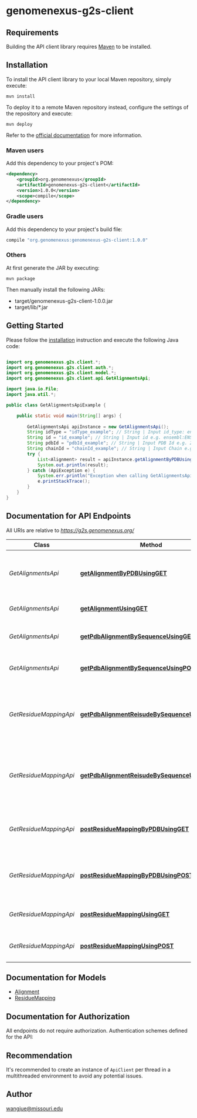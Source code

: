 # genomenexus-g2s-client

## Requirements

Building the API client library requires [Maven](https://maven.apache.org/) to be installed.

## Installation

To install the API client library to your local Maven repository, simply execute:

```shell
mvn install
```

To deploy it to a remote Maven repository instead, configure the settings of the repository and execute:

```shell
mvn deploy
```

Refer to the [official documentation](https://maven.apache.org/plugins/maven-deploy-plugin/usage.html) for more information.

### Maven users

Add this dependency to your project's POM:

```xml
<dependency>
    <groupId>org.genomenexus</groupId>
    <artifactId>genomenexus-g2s-client</artifactId>
    <version>1.0.0</version>
    <scope>compile</scope>
</dependency>
```

### Gradle users

Add this dependency to your project's build file:

```groovy
compile "org.genomenexus:genomenexus-g2s-client:1.0.0"
```

### Others

At first generate the JAR by executing:

    mvn package

Then manually install the following JARs:

* target/genomenexus-g2s-client-1.0.0.jar
* target/lib/*.jar

## Getting Started

Please follow the [installation](#installation) instruction and execute the following Java code:

```java

import org.genomenexus.g2s.client.*;
import org.genomenexus.g2s.client.auth.*;
import org.genomenexus.g2s.client.model.*;
import org.genomenexus.g2s.client.api.GetAlignmentsApi;

import java.io.File;
import java.util.*;

public class GetAlignmentsApiExample {

    public static void main(String[] args) {
        
        GetAlignmentsApi apiInstance = new GetAlignmentsApi();
        String idType = "idType_example"; // String | Input id_type: ensembl; uniprot; uniprot_isoform
        String id = "id_example"; // String | Input id e.g. ensembl:ENSP00000484409.1/ENSG00000141510.16/ENST00000504290.5; uniprot:P04637/P53_HUMAN; uniprot_isoform:P04637_9/P53_HUMAN_9 
        String pdbId = "pdbId_example"; // String | Input PDB Id e.g. 2fej
        String chainId = "chainId_example"; // String | Input Chain e.g. A
        try {
            List<Alignment> result = apiInstance.getAlignmentByPDBUsingGET(idType, id, pdbId, chainId);
            System.out.println(result);
        } catch (ApiException e) {
            System.err.println("Exception when calling GetAlignmentsApi#getAlignmentByPDBUsingGET");
            e.printStackTrace();
        }
    }
}

```

## Documentation for API Endpoints

All URIs are relative to *https://g2s.genomenexus.org/*

Class | Method | HTTP request | Description
------------ | ------------- | ------------- | -------------
*GetAlignmentsApi* | [**getAlignmentByPDBUsingGET**](docs/GetAlignmentsApi.md#getAlignmentByPDBUsingGET) | **GET** /api/alignments/{id_type}/{id}/pdb/{pdb_id}_{chain_id} | Get PDB Alignments by ProteinId, PDBId and Chain
*GetAlignmentsApi* | [**getAlignmentUsingGET**](docs/GetAlignmentsApi.md#getAlignmentUsingGET) | **GET** /api/alignments/{id_type}/{id} | Get PDB Alignments by ProteinId
*GetAlignmentsApi* | [**getPdbAlignmentBySequenceUsingGET**](docs/GetAlignmentsApi.md#getPdbAlignmentBySequenceUsingGET) | **GET** /api/alignments | Get PDB Alignments by Protein Sequence
*GetAlignmentsApi* | [**getPdbAlignmentBySequenceUsingPOST**](docs/GetAlignmentsApi.md#getPdbAlignmentBySequenceUsingPOST) | **POST** /api/alignments | Get PDB Alignments by Protein Sequence
*GetResidueMappingApi* | [**getPdbAlignmentReisudeBySequenceUsingGET**](docs/GetResidueMappingApi.md#getPdbAlignmentReisudeBySequenceUsingGET) | **GET** /api/alignments/residueMapping | Get PDB Residue Mapping by Protein Sequence and Residue position
*GetResidueMappingApi* | [**getPdbAlignmentReisudeBySequenceUsingPOST**](docs/GetResidueMappingApi.md#getPdbAlignmentReisudeBySequenceUsingPOST) | **POST** /api/alignments/residueMapping | Get PDB Residue Mapping by Protein Sequence and Residue position
*GetResidueMappingApi* | [**postResidueMappingByPDBUsingGET**](docs/GetResidueMappingApi.md#postResidueMappingByPDBUsingGET) | **GET** /api/alignments/{id_type}/{id}/pdb/{pdb_id}_{chain_id}/residueMapping | Post Residue Mapping by ProteinId, PDBId and Chain
*GetResidueMappingApi* | [**postResidueMappingByPDBUsingPOST**](docs/GetResidueMappingApi.md#postResidueMappingByPDBUsingPOST) | **POST** /api/alignments/{id_type}/{id}/pdb/{pdb_id}_{chain_id}/residueMapping | Post Residue Mapping by ProteinId, PDBId and Chain
*GetResidueMappingApi* | [**postResidueMappingUsingGET**](docs/GetResidueMappingApi.md#postResidueMappingUsingGET) | **GET** /api/alignments/{id_type}/{id}/residueMapping | POST PDB Residue Mapping by ProteinId
*GetResidueMappingApi* | [**postResidueMappingUsingPOST**](docs/GetResidueMappingApi.md#postResidueMappingUsingPOST) | **POST** /api/alignments/{id_type}/{id}/residueMapping | POST PDB Residue Mapping by ProteinId


## Documentation for Models

 - [Alignment](docs/Alignment.md)
 - [ResidueMapping](docs/ResidueMapping.md)


## Documentation for Authorization

All endpoints do not require authorization.
Authentication schemes defined for the API:

## Recommendation

It's recommended to create an instance of `ApiClient` per thread in a multithreaded environment to avoid any potential issues.

## Author

wangjue@missouri.edu


